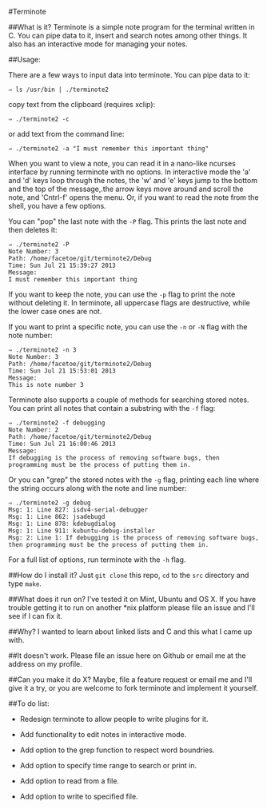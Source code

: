 #Terminote


##What is it?
Terminote is a simple note program for the terminal written in C. You can pipe data to it, insert and search notes among other things. It also has an interactive mode for managing your notes. 

##Usage:

There are a few ways to input data into terminote. You can pipe data to it:

`⇒ ls /usr/bin | ./terminote2`

copy text from the clipboard (requires xclip): 

`⇒ ./terminote2 -c`

or add text from the command line:

`⇒ ./terminote2 -a "I must remember this important thing"`

When you want to view a note, you can read it in a nano-like ncurses interface by running terminote with no options. In interactive mode the 'a' and 'd' keys loop through the notes, the 'w' and 'e' keys jump to the bottom and the top of the message,.the arrow keys move around and scroll the note, and 'Cntrl-f' opens the menu. Or, if you want to read the note from the shell, you have a few options. 

You can "pop" the last note with the `-P` flag. This prints the last note and then deletes it:

    ⇒ ./terminote2 -P
    Note Number: 3
    Path: /home/facetoe/git/terminote2/Debug
    Time: Sun Jul 21 15:39:27 2013
    Message:
    I must remember this important thing

If you want to keep the note, you can use the `-p` flag to print the note without deleting it. In terminote, all uppercase flags are destructive, while the lower case ones are not. 

If you want to print a specific note, you can use the `-n` or `-N` flag with the note number:

    ⇒ ./terminote2 -n 3
    Note Number: 3
    Path: /home/facetoe/git/terminote2/Debug
    Time: Sun Jul 21 15:53:01 2013
    Message:
    This is note number 3

Terminote also supports a couple of methods for searching stored notes. You can print all notes that contain a substring with the `-f` flag:

    ⇒ ./terminote2 -f debugging
    Note Number: 2
    Path: /home/facetoe/git/terminote2/Debug
    Time: Sun Jul 21 16:00:46 2013
    Message:
    If debugging is the process of removing software bugs, then programming must be the process of putting them in.

Or you can "grep" the stored notes with the `-g` flag, printing each line where the string occurs along with the note and line number:


    ⇒ ./terminote2 -g debug   
    Msg: 1: Line 827: isdv4-serial-debugger
    Msg: 1: Line 862: jsadebugd
    Msg: 1: Line 878: kdebugdialog
    Msg: 1: Line 911: kubuntu-debug-installer
    Msg: 2: Line 1: If debugging is the process of removing software bugs, then programming must be the process of putting them in.

For a full list of options, run terminote with the `-h` flag.


##How do I install it?
Just `git clone` this repo, `cd` to the `src` directory and type `make`. 


##What does it run on?
I've tested it on Mint, Ubuntu and OS X. If you have trouble getting it to run on another *nix platform please file an issue and I'll see if I can fix it.


##Why?
I wanted to learn about linked lists and C and this what I came up with.


##It doesn't work.
Please file an issue here on Github or email me at the address on my profile.


##Can you make it do X?
Maybe, file a feature request or email me and I'll give it a try, or you are welcome to fork terminote and implement it yourself.


##To do list:

* Redesign terminote to allow people to write plugins for it.

* Add functionality to edit notes in interactive mode.

* Add option to the grep function to respect word boundries.

* Add option to specify time range to search or print in.

* Add option to read from a file.

* Add option to write to specified file. 
